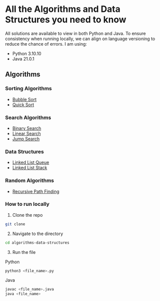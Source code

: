 # All the Algorithms and Data Structures you need to know

All solutions are available to view in both Python and Java. To ensure consistency when running locally,
we can align on language versioning to reduce the chance of errors. I am using:

- Python 3.10.10
- Java 21.0.1

## Algorithms

### Sorting Algorithms

- [Bubble Sort](https://github.com/leormston/algorithms-data-structures/tree/main/common_sorting_algorithms/bubble_sort)
- [Quick Sort](https://github.com/leormston/algorithms-data-structures/tree/main/common_sorting_algorithms/quick_sort/python)

### Search Algorithms

- [Binary Search](https://github.com/leormston/algorithms-data-structures/tree/main/common_searching_algorithms/binary_search)
- [Linear Search](https://github.com/leormston/algorithms-data-structures/tree/main/common_searching_algorithms/linear_search)
- [Jump Search](https://github.com/leormston/algorithms-data-structures/tree/main/common_searching_algorithms/two_crystal_balls)

### Data Structures

- [Linked List Queue](https://github.com/leormston/algorithms-data-structures/tree/main/data_structures/ll_queue)
- [Linked List Stack](https://github.com/leormston/algorithms-data-structures/tree/main/data_structures/ll_stack)

### Random Algorithms

- [Recursive Path Finding](https://github.com/leormston/algorithms-data-structures/tree/main/random/recursive_path_finding)



### How to run locally

1. Clone the repo

```bash
git clone
```

2. Navigate to the directory

```bash
cd algorithms-data-structures
```

3. Run the file

Python
```bash
python3 <file_name>.py
```

Java
```bash
javac <file_name>.java
java <file_name>
```
